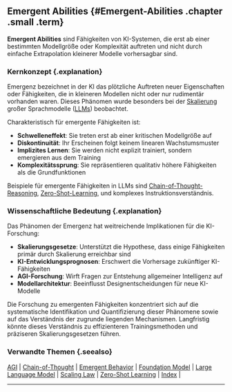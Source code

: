 ## Emergent Abilities {#Emergent-Abilities .chapter .small .term}

**Emergent Abilities** sind Fähigkeiten von KI-Systemen, die erst ab einer bestimmten Modellgröße oder Komplexität auftreten und nicht durch einfache Extrapolation kleinerer Modelle vorhersagbar sind.

### Kernkonzept {.explanation}

Emergenz bezeichnet in der KI das plötzliche Auftreten neuer Eigenschaften oder Fähigkeiten, die in kleineren Modellen nicht oder nur rudimentär vorhanden waren.
Dieses Phänomen wurde besonders bei der [Skalierung](#Skalierungs-Hypothese) großer Sprachmodelle ([LLMs](#LLMs)) beobachtet.

Charakteristisch für emergente Fähigkeiten ist:

- **Schwelleneffekt**: Sie treten erst ab einer kritischen Modellgröße auf
- **Diskontinuität**: Ihr Erscheinen folgt keinem linearen Wachstumsmuster
- **Implizites Lernen**: Sie werden nicht explizit trainiert, sondern emergieren aus dem Training
- **Komplexitätssprung**: Sie repräsentieren qualitativ höhere Fähigkeiten als die Grundfunktionen

Beispiele für emergente Fähigkeiten in LLMs sind [Chain-of-Thought-Reasoning](#Chain-of-Thought), [Zero-Shot-Learning](#Zero-Shot-Learning), und komplexes Instruktionsverständnis.

### Wissenschaftliche Bedeutung {.explanation}

Das Phänomen der Emergenz hat weitreichende Implikationen für die KI-Forschung:

- **Skalierungsgesetze**: Unterstützt die Hypothese, dass einige Fähigkeiten primär durch Skalierung erreichbar sind
- **KI-Entwicklungsprognosen**: Erschwert die Vorhersage zukünftiger KI-Fähigkeiten
- **AGI-Forschung**: Wirft Fragen zur Entstehung allgemeiner Intelligenz auf
- **Modellarchitektur**: Beeinflusst Designentscheidungen für neue KI-Modelle

Die Forschung zu emergenten Fähigkeiten konzentriert sich auf die systematische Identifikation und Quantifizierung dieser Phänomene sowie auf das Verständnis der zugrunde liegenden Mechanismen.
Langfristig könnte dieses Verständnis zu effizienteren Trainingsmethoden und präziseren Skalierungsgesetzen führen.

### Verwandte Themen {.seealso}

[AGI](#AGI) |
[Chain-of-Thought](#Chain-of-Thought) |
[Emergent Behavior](#Emergent-Behavior) |
[Foundation Model](#Foundation-Model) |
[Large Language Model](#Large-Language-Model) |
[Scaling Law](#Scaling-Law) |
[Zero-Shot Learning](#Zero-Shot-Learning) |
[Index](#Index) |

----


